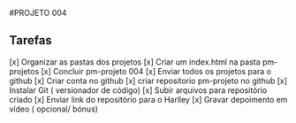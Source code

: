 #PROJETO 004

## Tarefas

[x] Organizar as pastas dos projetos
[x] Criar um index.html na pasta pm-projetos
[x] Concluir pm-projeto 004
[x] Enviar todos os projetos para o github
[x] Criar conta no github
[x] criar repositorio pm-projeto no github
[x] Instalar Git ( versionador de código)
[x] Subir arquivos para repositório criado
[x] Enviar link do repositório para o Harlley
[x] Gravar depoimento em vídeo ( opcional/ bónus)